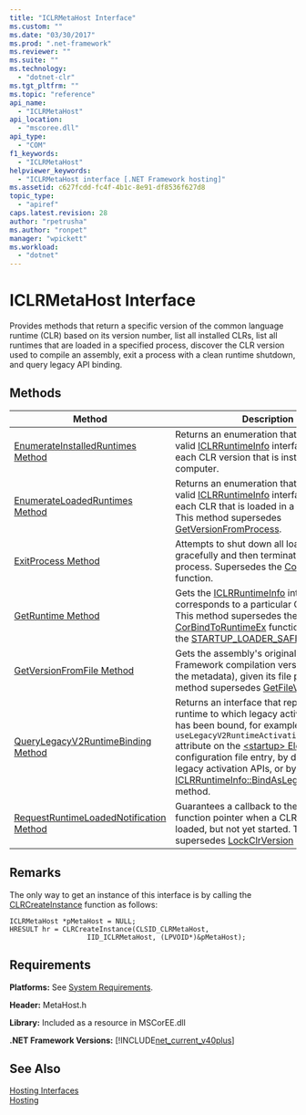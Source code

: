 ```yaml
---
title: "ICLRMetaHost Interface"
ms.custom: ""
ms.date: "03/30/2017"
ms.prod: ".net-framework"
ms.reviewer: ""
ms.suite: ""
ms.technology: 
  - "dotnet-clr"
ms.tgt_pltfrm: ""
ms.topic: "reference"
api_name: 
  - "ICLRMetaHost"
api_location: 
  - "mscoree.dll"
api_type: 
  - "COM"
f1_keywords: 
  - "ICLRMetaHost"
helpviewer_keywords: 
  - "ICLRMetaHost interface [.NET Framework hosting]"
ms.assetid: c627fcdd-fc4f-4b1c-8e91-df8536f627d8
topic_type: 
  - "apiref"
caps.latest.revision: 28
author: "rpetrusha"
ms.author: "ronpet"
manager: "wpickett"
ms.workload: 
  - "dotnet"
---
```

# ICLRMetaHost Interface
Provides methods that return a specific version of the common language runtime (CLR) based on its version number, list all installed CLRs, list all runtimes that are loaded in a specified process, discover the CLR version used to compile an assembly, exit a process with a clean runtime shutdown, and query legacy API binding.  
  
## Methods  
  
|Method|Description|  
|------------|-----------------|  
|[EnumerateInstalledRuntimes Method](../../../../docs/framework/unmanaged-api/hosting/iclrmetahost-enumerateinstalledruntimes-method.md)|Returns an enumeration that contains a valid [ICLRRuntimeInfo](../../../../docs/framework/unmanaged-api/hosting/iclrruntimeinfo-interface.md) interface pointer for each CLR version that is installed on a computer.|  
|[EnumerateLoadedRuntimes Method](../../../../docs/framework/unmanaged-api/hosting/iclrmetahost-enumerateloadedruntimes-method.md)|Returns an enumeration that contains a valid [ICLRRuntimeInfo](../../../../docs/framework/unmanaged-api/hosting/iclrruntimeinfo-interface.md) interface pointer for each CLR that is loaded in a given process. This method supersedes [GetVersionFromProcess](../../../../docs/framework/unmanaged-api/hosting/getversionfromprocess-function.md).|  
|[ExitProcess Method](../../../../docs/framework/unmanaged-api/hosting/iclrmetahost-exitprocess-method.md)|Attempts to shut down all loaded runtimes gracefully and then terminates the process. Supersedes the [CorExitProcess](../../../../docs/framework/unmanaged-api/hosting/corexitprocess-function.md) function.|  
|[GetRuntime Method](../../../../docs/framework/unmanaged-api/hosting/iclrmetahost-getruntime-method.md)|Gets the [ICLRRuntimeInfo](../../../../docs/framework/unmanaged-api/hosting/iclrruntimeinfo-interface.md) interface that corresponds to a particular CLR version. This method supersedes the [CorBindToRuntimeEx](../../../../docs/framework/unmanaged-api/hosting/corbindtoruntimeex-function.md) function used with the [STARTUP_LOADER_SAFEMODE](../../../../docs/framework/unmanaged-api/hosting/startup-flags-enumeration.md) flag.|  
|[GetVersionFromFile Method](../../../../docs/framework/unmanaged-api/hosting/iclrmetahost-getversionfromfile-method.md)|Gets the assembly's original .NET Framework compilation version (stored in the metadata), given its file path. This method supersedes [GetFileVersion](../../../../docs/framework/unmanaged-api/hosting/getfileversion-function.md).|  
|[QueryLegacyV2RuntimeBinding Method](../../../../docs/framework/unmanaged-api/hosting/iclrmetahost-querylegacyv2runtimebinding-method.md)|Returns an interface that represents a runtime to which legacy activation policy has been bound, for example by using the `useLegacyV2RuntimeActivationPolicy` attribute on the [\<startup> Element](../../../../docs/framework/configure-apps/file-schema/startup/startup-element.md) configuration file entry, by direct use of the legacy activation APIs, or by calling the [ICLRRuntimeInfo::BindAsLegacyV2Runtime](../../../../docs/framework/unmanaged-api/hosting/iclrruntimeinfo-bindaslegacyv2runtime-method.md) method.|  
|[RequestRuntimeLoadedNotification Method](../../../../docs/framework/unmanaged-api/hosting/iclrmetahost-requestruntimeloadednotification-method.md)|Guarantees a callback to the specified function pointer when a CLR version is first loaded, but not yet started. This method supersedes [LockClrVersion](../../../../docs/framework/unmanaged-api/hosting/lockclrversion-function.md)|  
  
## Remarks  
 The only way to get an instance of this interface is by calling the [CLRCreateInstance](../../../../docs/framework/unmanaged-api/hosting/clrcreateinstance-function.md) function as follows:  
  
```  
ICLRMetaHost *pMetaHost = NULL;  
HRESULT hr = CLRCreateInstance(CLSID_CLRMetaHost,  
                   IID_ICLRMetaHost, (LPVOID*)&pMetaHost);  
```  
  
## Requirements  
 **Platforms:** See [System Requirements](../../../../docs/framework/get-started/system-requirements.md).  
  
 **Header:** MetaHost.h  
  
 **Library:** Included as a resource in MSCorEE.dll  
  
 **.NET Framework Versions:** [!INCLUDE[net_current_v40plus](../../../../includes/net-current-v40plus-md.md)]  
  
## See Also  
 [Hosting Interfaces](../../../../docs/framework/unmanaged-api/hosting/hosting-interfaces.md)  
 [Hosting](../../../../docs/framework/unmanaged-api/hosting/index.md)
